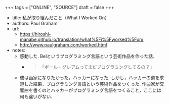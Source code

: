 +++
tags = ["ONLINE", "SOURCE"]
draft = false
+++

-   title: 私が取り組んだこと（What I Worked On）
-   authors: Paul Graham
-   url:
    -   <https://hiroshi-manabe.github.io/translation/what%5Fi%5Fworked%5Fon/>
    -   <http://www.paulgraham.com/worked.html>
-   notes:
    -   感動した. Belというプログラミング言語という芸術作品を作った話.
        -   > 「ポール・グレアムってまだプログラミングしてるの？」
    -   彼は画家になりたかった，ハッカーになった. しかし，ハッカーの道を求道した結果，プログラミング言語という芸術作品をつくった. 作曲家が交響曲を書くのとハッカーがプログラミング言語をつくること，ここには何も違いがない.
